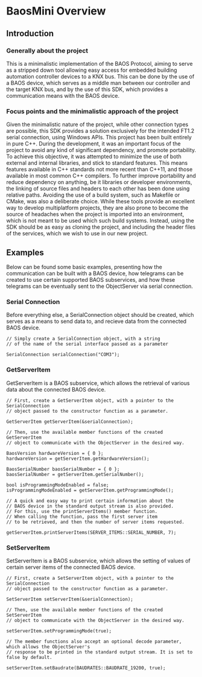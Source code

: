 # BaosMini Overview

## Introduction
  
### Generally about the project
  
This is a minimalistic implementation of the BAOS Protocol, aiming to serve as a stripped down
tool allowing easy access for embedded building automation controller devices to a KNX bus.
This can be done by the use of a BAOS device, which serves as a middle man between our controller and the
target KNX bus, and by the use of this SDK, which provides a communication means with the BAOS device.

### Focus points and the minimalistic approach of the project

Given the minimalistic nature of the project, while other connection types are possible,
this SDK provides a solution exclusively for the intended FT1.2 serial connection, using Windows APIs.
This project has been built entirely in pure C++. During the development, it was an important focus 
of the project to avoid any kind of significant dependency, and promote portability.
To achieve this objective, it was attempted to minimize the use of both external and internal
libraries, and stick to standard features.
This means features available in C++ standards not more recent than C++11,
and those available in most common C++ compilers.
To further improve portability and reduce dependency on anything, be it libraries
or developer environments, the linking of source files and headers to each other
has been done using relative paths. Avoiding the use of a build system, such as Makefile
or CMake, was also a deliberate choice. While these tools provide an excellent way to develop
multiplatform projects, they are also prone to become the source of headaches when the project
is imported into an environment, which is not meant to be used which such build systems.
Instead, using the SDK should be as easy as cloning the project, and including
the header files of the services, which we wish to use in our new project.

## Examples
Below can be found some basic examples, presenting how the communication can be built with
a BAOS device, how telegrams can be created
to use certain supported BAOS subservices, and how these telegrams can be eventually sent
to the ObjectServer via serial connection.

### Serial Connection
Before everything else, a SerialConnection object should be created, which serves as a means
to send data to, and recieve data from the connected BAOS device.

    // Simply create a SerialConnection object, with a string
    // of the name of the serial interface passed as a parameter

    SerialConnection serialConnection("COM3");

### GetServerItem
GetServerItem is a BAOS subservice, which allows the retrieval of
various data about the connected BAOS device.

    // First, create a GetServerItem object, with a pointer to the SerialConnection
    // object passed to the constructor function as a parameter.

    GetServerItem getServerItem(&serialConnection);

    // Then, use the available member functions of the created GetServerItem
    // object to communicate with the ObjectServer in the desired way.

    BaosVersion hardwareVersion = { 0 };
    hardwareVersion = getServerItem.getHardwareVersion();

    BaosSerialNumber baosSerialNumber = { 0 };
    baosSerialNumber = getServerItem.getSerialNumber();

    bool isProgrammingModeEnabled = false;
    isProgrammingModeEnabled = getServerItem.getProgrammingMode();

    // A quick and easy way to print certain information about the
    // BAOS device in the standard output stream is also provided.
    // For this, use the printServerItems() member function.
    // When calling the function, pass the first server item
    // to be retrieved, and then the number of server items requested.

    getServerItem.printServerItems(SERVER_ITEMS::SERIAL_NUMBER, 7);

### SetServerItem
SetServerItem is a BAOS subservice, which allows the setting of
values of certain server items of the connected BAOS device.

    // First, create a SetServerItem object, with a pointer to the SerialConnection
    // object passed to the constructor function as a parameter.

    SetServerItem setServerItem(&serialConnection);

    // Then, use the available member functions of the created SetServerItem
    // object to communicate with the ObjectServer in the desired way.

    setServerItem.setProgrammingMode(true);

    // The member functions also accept an optional decode parameter, which allows the ObjectServer's 
    // response to be printed in the standard output stream. It is set to false by default.

    setServerItem.setBaudrate(BAUDRATES::BAUDRATE_19200, true);
